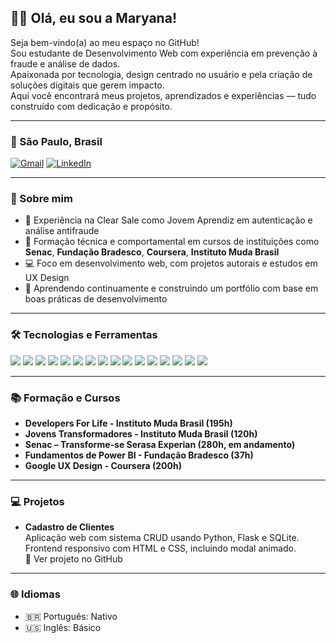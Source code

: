 ## 👋🏻 Olá, eu sou a Maryana!

Seja bem-vindo(a) ao meu espaço no GitHub!  
Sou estudante de Desenvolvimento Web com experiência em prevenção à fraude e análise de dados.  
Apaixonada por tecnologia, design centrado no usuário e pela criação de soluções digitais que gerem impacto.  
Aqui você encontrará meus projetos, aprendizados e experiências — tudo construído com dedicação e propósito.

---

### 📍 São Paulo, Brasil  

[![Gmail](https://img.shields.io/badge/Gmail-D14836?style=for-the-badge&logo=gmail&logoColor=white)](mailto:mlopeslucariello@gmail.com)
[![LinkedIn](https://img.shields.io/badge/LinkedIn-0A66C2?style=for-the-badge&logo=linkedin&logoColor=white)](https://www.linkedin.com/in/maryana-oliveira)

---

### 🚀 Sobre mim

- 💼 Experiência na Clear Sale como Jovem Aprendiz em autenticação e análise antifraude  
- 🧠 Formação técnica e comportamental em cursos de instituições como **Senac**, **Fundação Bradesco**, **Coursera**, **Instituto Muda Brasil**  
- 💻 Foco em desenvolvimento web, com projetos autorais e estudos em UX Design  
- 🌱 Aprendendo continuamente e construindo um portfólio com base em boas práticas de desenvolvimento

---

### 🛠️ Tecnologias e Ferramentas

<p align="left">
  <!-- Front-End -->
  <img src="https://img.shields.io/badge/HTML5-E34F26?style=for-the-badge&logo=html5&logoColor=white" />
  <img src="https://img.shields.io/badge/CSS3-1572B6?style=for-the-badge&logo=css3&logoColor=white" />
  <img src="https://img.shields.io/badge/Sass-CC6699?style=for-the-badge&logo=sass&logoColor=white" />
  <img src="https://img.shields.io/badge/Bootstrap-7952B3?style=for-the-badge&logo=bootstrap&logoColor=white" />
  <img src="https://img.shields.io/badge/JavaScript-F7DF1E?style=for-the-badge&logo=javascript&logoColor=black" />
  <img src="https://img.shields.io/badge/React-20232A?style=for-the-badge&logo=react&logoColor=61DAFB" />

  <!-- Back-End -->
  <img src="https://img.shields.io/badge/Python-3776AB?style=for-the-badge&logo=python&logoColor=white" />
  <img src="https://img.shields.io/badge/Flask-000000?style=for-the-badge&logo=flask&logoColor=white" />
  <img src="https://img.shields.io/badge/C%23-239120?style=for-the-badge&logo=c-sharp&logoColor=white" />
  <img src="https://img.shields.io/badge/SQL-4479A1?style=for-the-badge&logo=postgresql&logoColor=white" />

  <!-- Ferramentas -->
  <img src="https://img.shields.io/badge/Git-F05033?style=for-the-badge&logo=git&logoColor=white" />
  <img src="https://img.shields.io/badge/GitHub-181717?style=for-the-badge&logo=github&logoColor=white" />
  <img src="https://img.shields.io/badge/Power%20BI-F2C811?style=for-the-badge&logo=powerbi&logoColor=black" />

  <!-- Pacote Office -->
  <img src="https://img.shields.io/badge/Excel-217346?style=for-the-badge&logo=microsoft-excel&logoColor=white" />
  <img src="https://img.shields.io/badge/Word-2B579A?style=for-the-badge&logo=microsoft-word&logoColor=white" />
  <img src="https://img.shields.io/badge/PowerPoint-B7472A?style=for-the-badge&logo=microsoft-powerpoint&logoColor=white" />
</p>

---

### 📚 Formação e Cursos
 
- **Developers For Life - Instituto Muda Brasil (195h)**  
- **Jovens Transformadores - Instituto Muda Brasil (120h)**  
- **Senac – Transforme-se Serasa Experian (280h, em andamento)**  
- **Fundamentos de Power BI - Fundação Bradesco (37h)**  
- **Google UX Design - Coursera (200h)**

---

### 💻 Projetos

- **Cadastro de Clientes**  
  Aplicação web com sistema CRUD usando Python, Flask e SQLite.  
  Frontend responsivo com HTML e CSS, incluindo modal animado.  
  🔗 Ver projeto no GitHub

---

### 🌐 Idiomas

- 🇧🇷 Português: Nativo  
- 🇺🇸 Inglês: Básico
